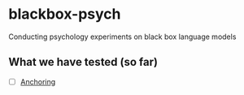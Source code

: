 # blackbox-psych
Conducting psychology experiments on black box language models

## What we have tested (so far)
- [ ] [Anchoring](https://en.wikipedia.org/wiki/Anchoring_(cognitive_bias))
